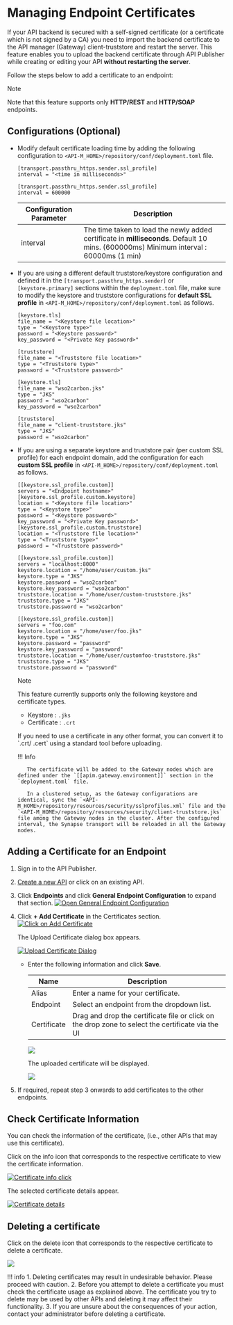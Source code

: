 # Managing Endpoint Certificates

If your API backend is secured with a self-signed certificate (or a certificate which is not signed by a CA) you need to import the backend certificate to the API manager (Gateway) client-truststore and restart the server. This feature enables you to upload the backend certificate through API Publisher while creating or editing your API **without restarting the server**. 
   
Follow the steps below to add a certificate to an endpoint: 
    
   <html>
        <div class="admonition note">
            <p class="admonition-title">Note</p>
            <p>Note that this feature supports only <b>HTTP/REST</b> and <b>HTTP/SOAP</b> endpoints.
            </p>
        </div> 
   </html>

## Configurations (Optional)

-  Modify default certificate loading time by adding the following configuration to `<API-M_HOME>/repository/conf/deployment.toml` file.

    ``` tab="Format"
    [transport.passthru_https.sender.ssl_profile]
    interval = "<time in milliseconds>"
    ```
      
    ``` tab="Example"
    [transport.passthru_https.sender.ssl_profile]
    interval = 600000
    ```
    
    | Configuration Parameter        | Description|
    |-------------|---------------------------------------------------|
    | interval    | The time taken to load the newly added certificate in **milliseconds**. Default 10 mins. (600000ms) Minimum interval : 60000ms (1 min)|

- If you are using a different default truststore/keystore configuration and defined it in the `[transport.passthru_https.sender]` or `[keystore.primary]` sections within the `deployment.toml` file, make sure to modify the keystore and truststore configurations for **default SSL profile** in  `<API-M_HOME>/repository/conf/deployment.toml` as follows.

    ``` tab="Format"
    [keystore.tls]
    file_name = "<Keystore file location>"
    type = "<Keystore type>"
    password = "<Keystore password>"
    key_password = "<Private Key password>"

    [truststore]
    file_name = "<Truststore file location>"
    type = "<Truststore type>"
    password = "<Truststore password>"
    ```
    
    ``` tab="Example"
    [keystore.tls]
    file_name = "wso2carbon.jks"
    type = "JKS"
    password = "wso2carbon"
    key_password = "wso2carbon"

    [truststore]
    file_name = "client-truststore.jks"
    type = "JKS"
    password = "wso2carbon"
    ```

- If you are using a separate keystore and truststore pair (per custom SSL profile) for each endpoint domain, add the configuration for each **custom SSL profile** in  `<API-M_HOME>/repository/conf/deployment.toml` as follows.

    ``` tab="Format"
    [[keystore.ssl_profile.custom]]
    servers = "<Endpoint hostname>"
    [keystore.ssl_profile.custom.keystore]
    location = "<Keystore file location>"
    type = "<Keystore type>"
    password = "<Keystore password>"
    key_password = "<Private Key password>"
    [keystore.ssl_profile.custom.truststore]
    location = "<Truststore file location>"
    type = "<Truststore type>"
    password = "<Truststore password>"
    ```
    
    ``` tab="Example"
    [[keystore.ssl_profile.custom]]
    servers = "localhost:8000"
    keystore.location = "/home/user/custom.jks"
    keystore.type = "JKS"
    keystore.password = "wso2carbon"
    keystore.key_password = "wso2carbon"
    truststore.location = "/home/user/custom-truststore.jks"
    truststore.type = "JKS"
    truststore.password = "wso2carbon"

    [[keystore.ssl_profile.custom]]
    servers = "foo.com"
    keystore.location = "/home/user/foo.jks"
    keystore.type = "JKS"
    keystore.password = "password"
    keystore.key_password = "password"
    truststore.location = "/home/user/customfoo-truststore.jks"
    truststore.type = "JKS"
    truststore.password = "password"
    ```

     <html>
     <div class="admonition note">
     <p class="admonition-title">Note</p>
     <p>
            This feature currently supports only the following keystore and certificate types.
     </p>
     <ul>
      <li>Keystore : <code>.jks</code></li>
      <li>Certificate : <code>.crt</code></li>
     </ul>
      <p>
      If you need to use a certificate in any other format, you can convert it to `.crt/ .cert` using a standard
              tool before uploading.
     </p>
     </div> 
     <html>

  
    !!! Info

         The certificate will be added to the Gateway nodes which are defined under the `[[apim.gateway.environment]]` section in the `deployment.toml` file. 
         
         In a clustered setup, as the Gateway configurations are identical, sync the `<API-M_HOME>/repository/resources/security/sslprofiles.xml` file and the `<API-M_HOME>/repository/resources/security/client-truststore.jks` file among the Gateway nodes in the cluster. After the configured interval, the Synapse transport will be reloaded in all the Gateway nodes.


## Adding a Certificate for an Endpoint

1.  Sign in to the API Publisher. 

2. [Create a new API]({{base_path}}/design/create-api/create-rest-api/create-a-rest-api/) or click on an existing API.

3.  Click **Endpoints** and click **General Endpoint Configuration** to expand that section. 
    [![Open General Endpoint Configuration]({{base_path}}/assets/img/learn/open-general-endpoint-configuration.png)]({{base_path}}/assets/img/learn/open-general-endpoint-configuration.png)
4.  Click **\+ Add Certificate** in the Certificates section.
   [![Click on Add Certificate]({{base_path}}/assets/img/learn/click-add-certificate.png)]({{base_path}}/assets/img/learn/click-add-certificate.png)
   
    The Upload Certificate dialog box appears.

    [![Upload Certificate Dialog]({{base_path}}/assets/img/learn/upload-certificate-open.png)]({{base_path}}/assets/img/learn/upload-certificate-open.png)

    *  Enter the following information and click **Save**.
    
        | Name        | Description                                                                              |
        |-------------|------------------------------------------------------------------------------------------|
        | Alias       | Enter a name for your certificate.                                                       |
        | Endpoint    | Select an endpoint from the dropdown list.                                                |
        | Certificate | Drag and drop the certificate file or click on the drop zone to select the certificate via the UI |

        [![]({{base_path}}/assets/img/learn/certificate-inputs-provided.png)]({{base_path}}/assets/img/learn/certificate-inputs-provided.png)

         The uploaded certificate will be displayed.

         [![]({{base_path}}/assets/img/learn/certificate-added.png)]({{base_path}}/assets/img/learn/certificate-added.png)

5.  If required, repeat step 3 onwards to add certificates to the other endpoints.

## Check Certificate Information

You can check the information of the certificate, (i.e., other APIs that may use this certificate).

Click on the info icon that corresponds to the respective certificate to view the certificate information.

[![Certificate info click]({{base_path}}/assets/img/learn/certificate-info-click.jpg)]({{base_path}}/assets/img/learn/certificate-info-click.jpg)

The selected certificate details appear.

[![Certificate details]({{base_path}}/assets/img/learn/certificate-details.png)]({{base_path}}/assets/img/learn/certificate-details.png)

## Deleting a certificate

Click on the delete icon that corresponds to the respective certificate to delete a certificate.

[![]({{base_path}}/assets/img/learn/certificate-delete-btn-select.jpg)]({{base_path}}/assets/img/learn/certificate-delete-btn-select.jpg)

!!! info
    1. Deleting certificates may result in undesirable behavior. Please proceed with caution.
    2. Before you attempt to delete a certificate you must check the certificate usage as explained above. The certificate you try to delete may be used by other APIs and deleting it may affect their functionality.
    3. If you are unsure about the consequences of your action, contact your administrator before deleting a certificate.
